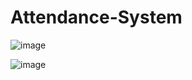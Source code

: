 # Attendance-System

![image](https://github.com/AdiK1806/Attendance-System/assets/88049441/106ecc36-470d-46a8-bfe3-99fcbe5af80a)

![image](https://github.com/AdiK1806/Attendance-System/assets/88049441/322447e2-cf2b-4053-94b0-5b19087230fc)



